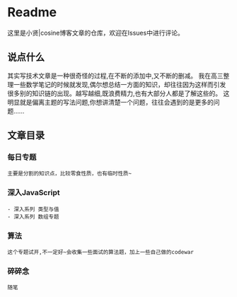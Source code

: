 # Readme

这里是小贤|cosine博客文章的仓库，欢迎在Issues中进行评论。

## 说点什么

其实写技术文章是一种很奇怪的过程,在不断的添加中,又不断的删减。
我在高三整理一些数学笔记的时候就发现,偶尔想总结一方面的知识，却往往因为这样而引发很多别的知识链的出现。越写越细,既浪费精力,也有大部分人都是了解这些的。
这明显就是偏离主题的写法问题,你想讲清楚一个问题，往往会遇到的是更多的问题……

## 文章目录

### 每日专题

    主要是分割的知识点，比较零食性质，也有临时性质~

### 深入JavaScript

    - 深入系列 类型与值
    - 深入系列 数组专题

### 算法

    这个专题试开,不一定好~会收集一些面试的算法题，加上一些自己做的codewar

### 碎碎念

    随笔